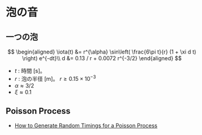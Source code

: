 # 泡の音
## 一つの泡
$$
\begin{aligned}
\iota(t) &= r^{\alpha} \sin\left( \frac{6\pi t}{r} (1 + \xi d t) \right) e^{-dt}\\
d &= 0.13 / r + 0.0072 r^{-3/2}
\end{aligned}
$$

- $t$ : 時間 [s]。
- $r$ : 泡の半径 [m]。 $r \geq 0.15 \times 10^{-3}$
- $\alpha \approx 3/2$
- $\xi \approx 0.1$

## Poisson Process
- [How to Generate Random Timings for a Poisson Process](https://preshing.com/20111007/how-to-generate-random-timings-for-a-poisson-process/)

